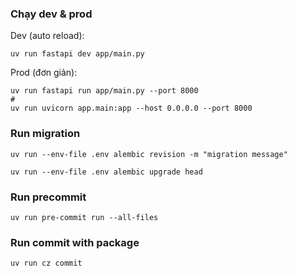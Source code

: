 ### Chạy dev & prod

Dev (auto reload):

```
uv run fastapi dev app/main.py
```

Prod (đơn giản):

```
uv run fastapi run app/main.py --port 8000
#
uv run uvicorn app.main:app --host 0.0.0.0 --port 8000
```

### Run migration

```
uv run --env-file .env alembic revision -m "migration message"
```

```
uv run --env-file .env alembic upgrade head
```

### Run precommit

```
uv run pre-commit run --all-files
```

### Run commit with package
```
uv run cz commit
```

